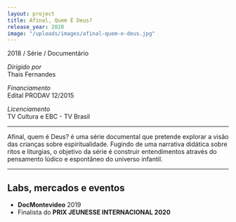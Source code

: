 ```yaml
---
layout: project
title: Afinal, Quem É Deus?
release_year: 2020
image: "/uploads/images/afinal-quem-e-deus.jpg"
---
```


2018 / Série / Documentário

_Dirigido por_  
Thais Fernandes

_Financiamento_  
Edital PRODAV 12/2015

*Licenciamento*  
TV Cultura e EBC - TV Brasil

***

Afinal, quem é Deus? é uma série documental que pretende explorar a visão das crianças sobre espiritualidade. Fugindo de uma narrativa didática sobre ritos e liturgias, o objetivo da série é construir entendimentos através do pensamento lúdico e espontâneo do universo infantil.

***

## Labs, mercados e eventos

- **DocMontevideo** 2019
- Finalista do **PRIX JEUNESSE INTERNACIONAL 2020**
